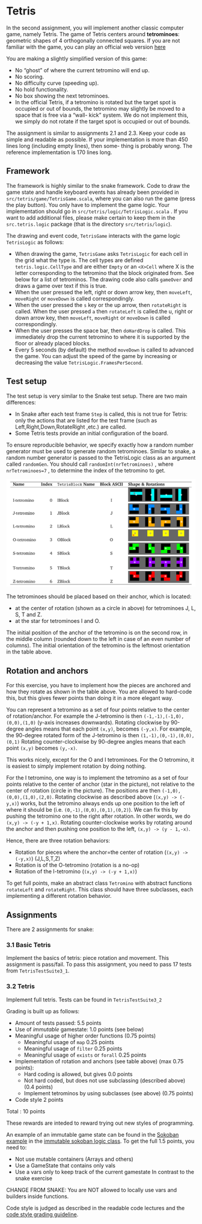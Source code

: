 
# Tetris

In the second assignment, you will implement another classic computer game, namely
Tetris. The game of Tetris centers around **tetrominoes**: geometric shapes of 4 orthogonally
connected squares. If you are not familiar with the game, you can play an official web
version [here](https://Tetris.com/play-Tetris)

You are making a slightly simplified version of this game:
* No “ghost” of where the current tetromino will end up.
* No scoring.
* No difficulty curve (speeding up).
* No hold functionality.
* No box showing the next tetrominoes.
* In the official Tetris, if a tetromino is rotated but the target spot is occupied or out of bounds, the tetromino may slightly be moved to a space that is free via a “wall-
 kick” system. We do not implement this, we simply do not rotate if the target spot is occupied or out of bounds.

The assignment is similar to assignments 2.1 and 2.3. Keep your code as simple and
readable as possible. If your implementation is more than 450 lines long (including empty lines), then some-
thing is probably wrong. The reference implementation is 170 lines long.

## Framework

The framework is highly similar to the snake framework.
Code to draw the game state and handle keyboard events has already been provided in `src/tetris/game/TetrisGame.scala`,
where you can also run the game (press the play button). You only have to implement the game logic. Your implementation
should go in `src/tetris/logic/TetrisLogic.scala` . If you want to add additional files, please make certain to
keep them in the `src.tetris.logic` package (that is the directory `src/tetris/logic`).


The drawing and event code, `TetrisGame` interacts with the game logic `TetrisLogic` as follows:

* When drawing the game, `TetrisGame` asks `TetrisLogic` for each cell in the grid what the type is. The cell types are
defined `tetris.logic.CellType` and are either `Empty` or an `<X>Cell` where X is the letter corresponding to the tetromino
that the block originated from. See below for a list of tetrominos. The drawing code
also calls `gameOver` and draws a game over text if this is true.
* When the user pressed the left, right or down arrow key, then `moveLeft`, `moveRight` or `moveDown` is called
correspondingly.
* When the user pressed the `s` key or the up arrow, then `rotateRight` is called. When the user pressed `a` then
`rotateLeft` is called.the u, right or down arrow key, then `moveLeft`, `moveRight` or `moveDown` is called
 correspondingly.
* When the user presses the space bar, then `doHardDrop` is called. This immediately drop the current tetromino
to where it is supported by the floor or already placed blocks.
* Every 5 seconds (by default) the method `moveDown` is called to advanced the game.
You can adjust the speed of the game by increasing or decreasing the value `TetrisLogic.FramesPerSecond`.

## Test setup

The test setup is very similar to the Snake test setup. There are two main differences:
* In Snake after each test frame `Step` is called, this is not true for Tetris: only the actions that are listed for the test frame (such as Left,Right,Down,RotateRight ,etc.) are called.
* Some Tetris tests provide an initial configuration of the board.

To ensure reproducible behavior, we specify exactly how a random number generator
must be used to generate random tetrominoes. Similar to snake, a random number
generator is passed to the TetrisLogic class as an argument called `randomGen`. You should
call `randomInt(nrTetrominoes)` , where `nrTetrominoes=7` , to determine the index of
the tetromino to get.

![Tetromino table](tetrominos.png)

The tetrominoes should be placed based on their anchor, which is located:
* at the center of rotation (shown as a circle in above) for tetrominoes J, L, S, T and Z.
* at the star for tetrominoes I and O.

The initial position of the anchor of the tetromino is on the second row, in the middle
column (rounded down to the left in case of an even number of columns). The initial
orientation of the tetromino is the leftmost orientation in the table above.


## Rotation and anchors

For this exercise, you have to implement how the pieces are anchored and how they rotate as shown in the
table above. You are allowed to hard-code this, but this gives fewer points than doing it in a more elegant way.

You can represent a tetromino as a set of four points relative to the center of rotation/anchor. For
example the J-tetromino is then `(-1,-1),(-1,0),(0,0),(1,0)` (y-axis increases downwards).
Rotating clockwise by 90-degree angles means that each point `(x,y)`, becomes `(-y,x)`.
For example, the 90-degree rotated form of the J-tetromino is then `(1,-1),(0,-1),(0,0),(0,1)`
Rotating counter-clockwise by 90-degree angles means that each point `(x,y)` becomes `(y,-x)`.

This works nicely, except for the O and I tetrominoes. For the O tetromino, it is easiest to simply
implement rotation by doing nothing.

For the I tetromino, one way is to implement the tetromino as a set of four points relative to the center of anchor (star in the picture), not relative to the
center of rotation (circle in the picture). The positions are then `(-1,0),(0,0),(1,0),(2,0)`.
Rotating clockwise as described above (`(x,y) -> (-y,x)`) works, but the tetromino always ends up one position to the
left of where it should be (i.e. `(0,-1),(0,0),(0,1),(0,2)`). We can fix this by pushing the tetromino one to the right after rotation.
In other words, we do `(x,y) -> (-y + 1,x)`.
Rotating counter-clockwise works by rotating around the anchor and then pushing one position to the left,
`(x,y) -> (y - 1,-x)`.

Hence, there are three rotation behaviors:
* Rotation for pieces where the anchor=the center of rotation (`(x,y) -> (-y,x)`) (J,L,S,T,Z)
* Rotation is of the O-tetromino (rotation is a no-op)
* Rotation of the I-tetromino (`(x,y) -> (-y + 1,x)`)

To get full points, make an abstract class `Tetromino` with abstract functions `rotateLeft` and `rotateRight`.
This class should have three subclasses, each implementing a different rotation behavior.

## Assignments

There are 2 assignments for snake:
### 3.1 Basic Tetris

Implement the basics of tetris: piece rotation and movement.
This assignment is pass/fail. To pass this assignment, you need to pass 17 tests from `TetrisTestSuite3_1`.

### 3.2 Tetris

Implement full tetris. Tests can be found in `TetrisTestSuite3_2`

Grading is built up as follows:

* Amount of tests passed: 5.5 points
* Use of _immutable_ gamestate: 1.0 points (see below)
* Meaningful usage of higher order functions (0.75 points)
    - Meaningful usage of `map` 0.25 points
    - Meaningful usage of `filter` 0.25 points
    - Meaningful usage of `exists` or `forall` 0.25 points
* Implementation of rotation and anchors (see table above) (max 0.75 points):
   - Hard coding is allowed, but gives 0.0 points
   - Not hard coded, but does not use subclassing (described above) (0.4 points)
   - Implement tetrominos by using subclasses (see above) (0.75 points)
* Code style 2 points

Total : 10 points

These rewards  are inteded to reward trying out new styles
of programming.

An example of an immutable game state can be found in the [Sokoban example](https://gitlab.com/vu-oofp/gamebase/-/tree/sokoban)
in the [immutable sokoban logic class](https://gitlab.com/vu-oofp/gamebase/-/blob/sokoban/src/main/sokoban/logic/SokobanLogic.scala).
To get the full 1.5 points, you need to:
* Not use mutable containers (Arrays and others)
* Use a GameState that contains only vals
* Use a vars only to keep track of the current gamestate
In contrast to the snake exercise

CHANGE FROM SNAKE: You are NOT allowed to locally use vars and builders inside functions.

 Code style is judged as described in the readable code lectures and the
[code style grading guideline](https://canvas.vu.nl/courses/50305/pages/code-style).

